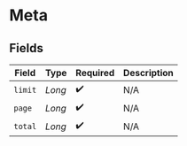 # Meta


## Fields

| Field              | Type               | Required           | Description        |
| ------------------ | ------------------ | ------------------ | ------------------ |
| `limit`            | *Long*             | :heavy_check_mark: | N/A                |
| `page`             | *Long*             | :heavy_check_mark: | N/A                |
| `total`            | *Long*             | :heavy_check_mark: | N/A                |